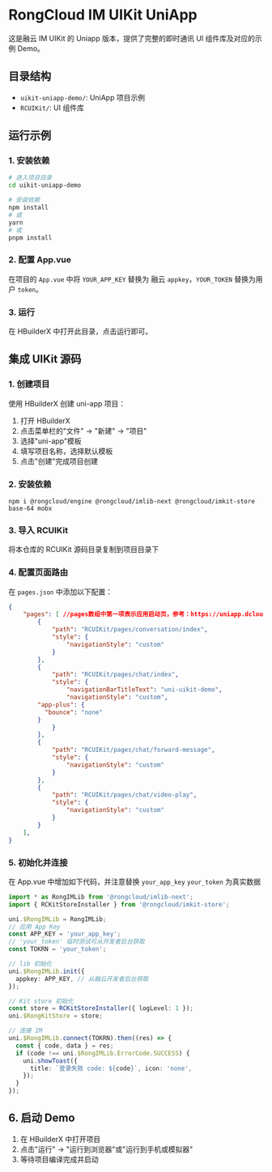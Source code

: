 # RongCloud IM UIKit UniApp

这是融云 IM UIKit 的 Uniapp 版本，提供了完整的即时通讯 UI 组件库及对应的示例 Demo。

## 目录结构

- `uikit-uniapp-demo/`: UniApp 项目示例
- `RCUIKit/`: UI 组件库

## 运行示例

### 1. 安装依赖

```bash
# 进入项目目录
cd uikit-uniapp-demo

# 安装依赖
npm install
# 或
yarn
# 或
pnpm install
```

### 2. 配置 App.vue

在项目的 `App.vue` 中将 `YOUR_APP_KEY` 替换为 融云 `appkey`，`YOUR_TOKEN` 替换为用户 `token`。

### 3. 运行

在 HBuilderX 中打开此目录，点击运行即可。

## 集成 UIKit 源码

### 1. 创建项目

使用 HBuilderX 创建 uni-app 项目：

1. 打开 HBuilderX
2. 点击菜单栏的"文件" -> "新建" -> "项目"
3. 选择"uni-app"模板
4. 填写项目名称，选择默认模板
5. 点击"创建"完成项目创建

### 2. 安装依赖

```
npm i @rongcloud/engine @rongcloud/imlib-next @rongcloud/imkit-store base-64 mobx
```

### 3. 导入 RCUIKit

将本仓库的 RCUIKit 源码目录复制到项目目录下

### 4. 配置页面路由

在 `pages.json` 中添加以下配置：

```json
{
	"pages": [ //pages数组中第一项表示应用启动页，参考：https://uniapp.dcloud.io/collocation/pages
		{
			"path": "RCUIKit/pages/conversation/index",
			"style": {
				"navigationStyle": "custom"
			}
		},
		{
			"path": "RCUIKit/pages/chat/index",
			"style": {
				"navigationBarTitleText": "uni-uikit-demo",
				"navigationStyle": "custom",
        "app-plus": {
          "bounce": "none"
        }
			}
		},
		{
			"path": "RCUIKit/pages/chat/forward-message",
			"style": {
				"navigationStyle": "custom"
			}
		},
		{
			"path": "RCUIKit/pages/chat/video-play",
			"style": {
				"navigationStyle": "custom"
			}
		}
	],
}

```

### 5. 初始化并连接

在 App.vue 中增加如下代码，并注意替换 `your_app_key` `your_token` 为真实数据

```typescript
import * as RongIMLib from '@rongcloud/imlib-next';
import { RCKitStoreInstaller } from '@rongcloud/imkit-store';

uni.$RongIMLib = RongIMLib;
// 应用 App Key
const APP_KEY = 'your_app_key';
// 'your_token' 临时测试可从开发者后台获取
const TOKRN = 'your_token';

// lib 初始化
uni.$RongIMLib.init({
  appkey: APP_KEY, // 从融云开发者后台获取
});

// Kit store 初始化
const store = RCKitStoreInstaller({ logLevel: 1 });
uni.$RongKitStore = store;

// 连接 IM 
uni.$RongIMLib.connect(TOKRN).then((res) => {
  const { code, data } = res;
  if (code !== uni.$RongIMLib.ErrorCode.SUCCESS) {
    uni.showToast({
      title: `登录失败 code: ${code}`, icon: 'none',
    });
  }
});
```

## 6. 启动 Demo

1. 在 HBuilderX 中打开项目
2. 点击"运行" -> "运行到浏览器"或"运行到手机或模拟器"
3. 等待项目编译完成并启动